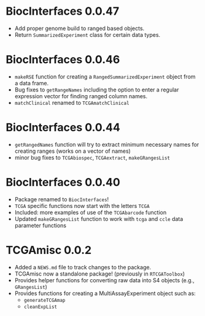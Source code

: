 # BiocInterfaces 0.0.47

* Add proper genome build to ranged based objects.
* Return `SummarizedExperiment` class for certain data types.

# BiocInterfaces 0.0.46

* `makeRSE` function for creating a `RangedSummarizedExperiment` object from a
data frame. 
* Bug fixes to `getRangeNames` including the option to enter a regular expression
vector for finding ranged column names. 
* `matchClinical` renamed to `TCGAmatchClinical`

# BiocInterfaces 0.0.44

* `getRangedNames` function will try to extract minimum necessary names for creating ranges 
(works on a vector of names)
* minor bug fixes to `TCGAbiospec`, `TCGAextract`, `makeGRangesList`

# BiocInterfaces 0.0.40

* Package renamed to `BiocInterfaces`!
* `TCGA` specific functions now start with the letters `TCGA`
* Included: more examples of use of the `TCGAbarcode` function
* Updated `makeGRangesList` function to work with `tcga` and `ccle` data
    parameter functions

# TCGAmisc 0.0.2

* Added a `NEWS.md` file to track changes to the package.
* TCGAmisc now a standalone package! (previously in `RTCGAToolbox`)
* Provides helper functions for converting raw data into S4 objects (e.g.,
`GRangesList`)
* Provides functions for creating a MultiAssayExperiment object such as:
    * `generateTCGAmap`
    * `cleanExpList`
